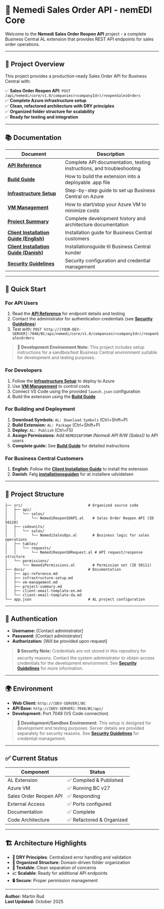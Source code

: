 # 🔄 Nemedi Sales Order API - nemEDI Core

Welcome to the **Nemedi Sales Order Reopen API** project - a complete Business Central AL extension that provides REST API endpoints for sales order operations.

---

## 🎯 Project Overview

This project provides a production-ready Sales Order API for Business Central with:

✅ **Sales Order Reopen API**: `POST /api/nemedi/core/v1.0/companies(<companyId>)/reopenSalesOrders`  
✅ **Complete Azure infrastructure setup**  
✅ **Clean, refactored architecture with DRY principles**  
✅ **Organized folder structure for scalability**  
✅ **Ready for testing and integration**  

---

## 📚 Documentation

| Document | Description |
|----------|-------------|
| **[API Reference](docs/api-reference.md)** | Complete API documentation, testing instructions, and troubleshooting |
| **[Build Guide](docs/build-guide.md)** | How to build the extension into a deployable .app file |
| **[Infrastructure Setup](docs/infrastructure-setup.md)** | Step-by-step guide to set up Business Central on Azure |
| **[VM Management](docs/vm-management.md)** | How to start/stop your Azure VM to minimize costs |
| **[Project Summary](docs/project-summary.md)** | Complete development history and architecture documentation |
| **[Client Installation Guide (English)](docs/client-email-template-en.md)** | Installation guide for Business Central customers |
| **[Client Installation Guide (Danish)](docs/client-email-template-da.md)** | Installationsguide til Business Central kunder |
| **[Security Guidelines](SECURITY.md)** | Security configuration and credential management |

---

## 🚀 Quick Start

### For API Users
1. Read the **[API Reference](docs/api-reference.md)** for endpoint details and testing
2. Contact the administrator for authentication credentials (see **[Security Guidelines](SECURITY.md)**)
3. Test with: `POST http://[YOUR-DEV-SERVER]:7048/BC/api/nemedi/core/v1.0/companies(<companyId>)/reopenSalesOrders`

> **🧪 Development Environment Note:** This project includes setup instructions for a sandbox/test Business Central environment suitable for development and testing purposes.

### For Developers  
1. Follow the **[Infrastructure Setup](docs/infrastructure-setup.md)** to deploy to Azure
2. Use **[VM Management](docs/vm-management.md)** to control costs
3. Connect VS Code using the provided `launch.json` configuration
4. Build the extension using the **[Build Guide](docs/build-guide.md)**

### For Building and Deployment
1. **Download Symbols:** `AL: Download Symbols` (Ctrl+Shift+P)
2. **Build Extension:** `AL: Package` (Ctrl+Shift+P) 
3. **Deploy:** `AL: Publish` (Ctrl+F5)
4. **Assign Permissions:** Add `NEMEDIAPIRWM` *(Nemedi API R/W (Sales))* to API users
5. **Complete guide:** See **[Build Guide](docs/build-guide.md)** for detailed instructions

### For Business Central Customers
1. **English**: Follow the **[Client Installation Guide](docs/client-email-template-en.md)** to install the extension
2. **Danish**: Følg **[installationsguiden](docs/client-email-template-da.md)** for at installere udvidelsen

---

## 📁 Project Structure

```
├── src/                              # Organized source code
│   ├── api/
│   │   └── sales/
│   │       └── NemediReopenSOAPI.al    # Sales Order Reopen API (ID 50120)
│   ├── codeunits/
│   │   └── sales/
│   │       └── NemediSalesOps.al       # Business logic for sales operations
│   ├── tables/
│   │   └── requests/
│   │       └── NemediReopenSORequest.al # API request/response structure
│   └── permissions/
│       └── NemediPermissions.al        # Permission set (ID 50111)
├── docs/                             # Documentation
│   ├── api-reference.md
│   ├── infrastructure-setup.md
│   ├── vm-management.md
│   ├── project-summary.md
│   ├── client-email-template-en.md
│   └── client-email-template-da.md
└── app.json                          # AL project configuration
```

---

## 🔐 Authentication

- **Username:** [Contact administrator]
- **Password:** [Contact administrator]  
- **Authorization:** [Will be provided upon request]

> **🔒 Security Note:** Credentials are not stored in this repository for security reasons. Contact the system administrator to obtain access credentials for the development environment. See **[Security Guidelines](SECURITY.md)** for more information.

---

## 🌍 Environment

- **Web Client:** `http://[DEV-SERVER]/BC`
- **API Base:** `http://[DEV-SERVER]:7048/BC/api/`
- **Development:** Port 7049 (VS Code connection)

> **🧪 Development/Sandbox Environment:** This setup is designed for development and testing purposes. Server details are provided separately for security reasons. See **[Security Guidelines](SECURITY.md)** for credential management.

---

## ✅ Current Status

| Component | Status |
|-----------|---------|
| AL Extension | ✅ Compiled & Published |
| Azure VM | ✅ Running BC v27 |
| Sales Order Reopen API | ✅ Responding |
| External Access | ✅ Ports configured |
| Documentation | ✅ Complete |
| Code Architecture | ✅ Refactored & Organized |

---

## 🏗️ Architecture Highlights

- **🔄 DRY Principles**: Centralized error handling and validation
- **📂 Organized Structure**: Domain-driven folder organization
- **🧪 Testable**: Clean separation of concerns
- **📈 Scalable**: Ready for additional API endpoints
- **🔒 Secure**: Proper permission management

---

**Author:** Martin Rud  
**Last Updated:** October 2025